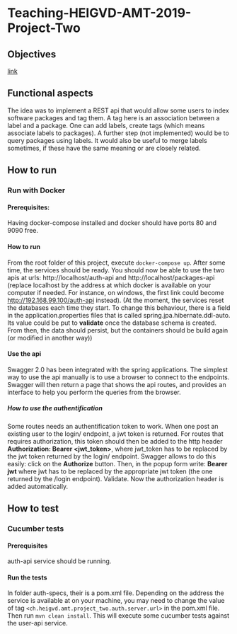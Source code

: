 # Teaching-HEIGVD-AMT-2019-Project-Two
## Objectives
[link](./doc/objectives.md)

## Functional aspects
The idea was to implement a REST api that would allow some users to index software packages and tag them. A tag here is an association between a label and a package. One can add labels, create tags (which means associate labels to packages).
A further step (not implemented) would be to query packages using labels. It would also be useful to merge labels sometimes, if these have the same meaning or are closely related.

## How to run

### Run with Docker
#### Prerequisites:
Having docker-compose installed and docker should have ports 80 and 9090 free.
#### How to run
From the root folder of this project, execute ```docker-compose up```. After some time, the services should be ready.
You should now be able to use the two apis at urls: http://localhost/auth-api and http://localhost/packages-api (replace localhost by the address at which docker is available on your computer if needed. For instance, on windows, the first link could become http://192.168.99.100/auth-api instead).
(At the moment, the services reset the databases each time they start. To change this behaviour, there is a field in the application.properties files that is called spring.jpa.hibernate.ddl-auto. Its value could be put to __validate__ once the database schema is created. From then, the data should persist, but the containers should be build again (or modified in another way))

#### Use the api
Swagger 2.0 has been integrated with the spring applications. The simplest way to use the api manually is to use a browser to connect to the endpoints. Swagger will then return a page that shows the api routes, and provides an interface to help you perform the queries from the browser.
##### How to use the authentification
Some routes needs an authentification token to work. When one post an existing user to the login/ endpoint, a jwt token is returned.
For routes that requires authorization, this token should then be added to the http header __Authorization: Bearer <jwt_token>__, where jwt_token has to be replaced by the jwt token returned by the login/ endpoint. Swagger allows to do this easily: click on the __Authorize__ button. Then, in the popup form write: __Bearer jwt__ where jwt has to be replaced by the appropriate jwt token (the one returned by the /login endpoint). Validate. Now the authorization header is added automatically.

## How to test
### Cucumber tests
#### Prerequisites
auth-api service should be running.
#### Run the tests
In folder auth-specs, their is a pom.xml file. Depending on the address the service is available at on your machine, you may need to change the value of tag ```<ch.heigvd.amt.project_two.auth.server.url>``` in the pom.xml file.
Then run ```mvn clean install```. This will execute some cucumber tests against the user-api service.
